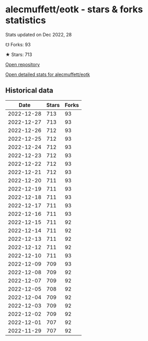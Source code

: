 # alecmuffett/eotk - stars & forks statistics

Stats updated on Dec 2022, 28

☋ Forks: 93

★ Stars: 713

[Open repository](https://github.com/alecmuffett/eotk)

[Open detailed stats for alecmuffett/eotk](https://reviewgithub.com/rep/alecmuffett/eotk)

## Historical data
| Date | Stars | Forks |
|------|-------|-------|
| 2022-12-28 | 713 | 93 | 
| 2022-12-27 | 713 | 93 | 
| 2022-12-26 | 712 | 93 | 
| 2022-12-25 | 712 | 93 | 
| 2022-12-24 | 712 | 93 | 
| 2022-12-23 | 712 | 93 | 
| 2022-12-22 | 712 | 93 | 
| 2022-12-21 | 712 | 93 | 
| 2022-12-20 | 711 | 93 | 
| 2022-12-19 | 711 | 93 | 
| 2022-12-18 | 711 | 93 | 
| 2022-12-17 | 711 | 93 | 
| 2022-12-16 | 711 | 93 | 
| 2022-12-15 | 711 | 92 | 
| 2022-12-14 | 711 | 92 | 
| 2022-12-13 | 711 | 92 | 
| 2022-12-12 | 711 | 92 | 
| 2022-12-10 | 711 | 93 | 
| 2022-12-09 | 709 | 93 | 
| 2022-12-08 | 709 | 92 | 
| 2022-12-07 | 709 | 92 | 
| 2022-12-05 | 708 | 92 | 
| 2022-12-04 | 709 | 92 | 
| 2022-12-03 | 709 | 92 | 
| 2022-12-02 | 709 | 92 | 
| 2022-12-01 | 707 | 92 | 
| 2022-11-29 | 707 | 92 | 

